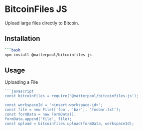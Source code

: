 # BitcoinFiles JS

Upload large files directly to Bitcoin. 

## Installation
```bash
```bash
npm install @matterpool/bitcoinfiles-js
``````

## Usage

Uploading a File
```javascript
```javascript
const bitcoinfiles = require('@matterpool/bitcoinfiles-js');

const workspaceId = '<insert-workspace-id>';
const file = new File(['foo', 'bar'], 'foobar.txt');
const formData = new FormData();
formData.append('file', file);
const upload = bitcoinfiles.upload(formData, workspaceId);
``````
